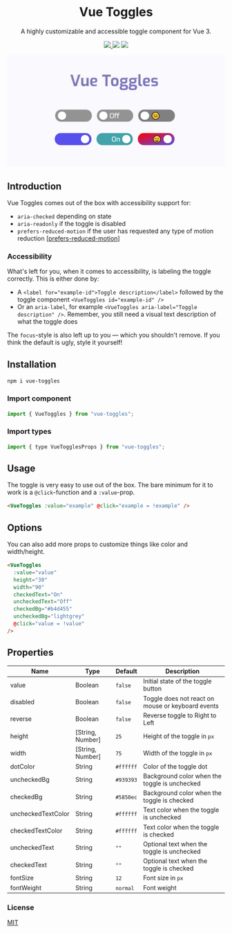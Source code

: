 <h1 align="center">Vue Toggles</h1>
<p align="center">
A highly customizable and accessible toggle component for Vue 3.
</p>

<p align="center">
<a href="https://www.npmjs.com/package/vue-toggles"><img src="https://img.shields.io/npm/v/vue-toggles.svg?style=flat-square"/> <img src="https://img.shields.io/npm/dt/vue-toggles.svg?style=flat-square"/></a> <a href="https://vuejs.org/"><img src="https://img.shields.io/badge/vue-3.x-brightgreen.svg?style=flat-square"/></a>
</p>

<p align="center">
<img src="./public/vue-toggles.jpg" alt="Vue Toggles Logo"/>
</p>

## Introduction

Vue Toggles comes out of the box with accessibility support for:

- `aria-checked` depending on state
- `aria-readonly` if the toggle is disabled
- `prefers-reduced-motion` if the user has requested any type of motion reduction [[prefers-reduced-motion](https://developer.mozilla.org/en-US/docs/Web/CSS/@media/prefers-reduced-motion)]

### Accessibility

What's left for you, when it comes to accessibility, is labeling the toggle correctly. This is either done by:

- A `<label for="example-id">Toggle description</label>` followed by the toggle component `<VueToggles id="example-id" />`
- Or an `aria-label`, for example `<VueToggles aria-label="Toggle description" />`. Remember, you still need a visual text description of what the toggle does

The `focus`-style is also left up to you — which you shouldn't remove. If you think the default is ugly, style it yourself!

## Installation

```
npm i vue-toggles
```

### Import component

```javascript
import { VueToggles } from "vue-toggles";
```

### Import types

```javascript
import { type VueTogglesProps } from "vue-toggles";
```

## Usage

The toggle is very easy to use out of the box. The bare minimum for it to work is a `@click`-function and a `:value`-prop.

```html
<VueToggles :value="example" @click="example = !example" />
```

## Options

You can also add more props to customize things like color and width/height.

```html
<VueToggles
  :value="value"
  height="30"
  width="90"
  checkedText="On"
  uncheckedText="Off"
  checkedBg="#b4d455"
  uncheckedBg="lightgrey"
  @click="value = !value"
/>
```

## Properties

| Name               | Type             | Default   | Description                                       |
| ------------------ | ---------------- | --------- | ------------------------------------------------- |
| value              | Boolean          | `false`   | Initial state of the toggle button                |
| disabled           | Boolean          | `false`   | Toggle does not react on mouse or keyboard events |
| reverse            | Boolean          | `false`   | Reverse toggle to Right to Left                   |
| height             | [String, Number] | `25`      | Height of the toggle in `px`                      |
| width              | [String, Number] | `75`      | Width of the toggle in `px`                       |
| dotColor           | String           | `#ffffff` | Color of the toggle dot                           |
| uncheckedBg        | String           | `#939393` | Background color when the toggle is unchecked     |
| checkedBg          | String           | `#5850ec` | Background color when the toggle is checked       |
| uncheckedTextColor | String           | `#ffffff` | Text color when the toggle is unchecked           |
| checkedTextColor   | String           | `#ffffff` | Text color when the toggle is checked             |
| uncheckedText      | String           | `""`      | Optional text when the toggle is unchecked        |
| checkedText        | String           | `""`      | Optional text when the toggle is checked          |
| fontSize           | String           | `12`      | Font size in `px`                                 |
| fontWeight         | String           | `normal`  | Font weight                                       |

### License

[MIT](http://opensource.org/licenses/MIT)
